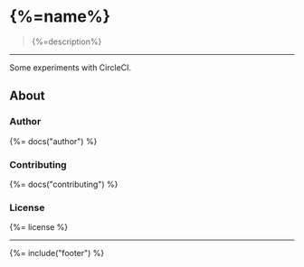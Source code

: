 # {%=name%}

> {%=description%}

---

Some experiments with CircleCI.

## About

### Author
{%= docs("author") %}

### Contributing
{%= docs("contributing") %}

### License
{%= license %}

***

{%= include("footer") %}
